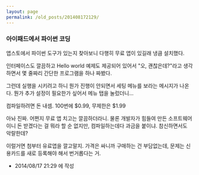 ```yaml
---
layout: page
permalink: /old_posts/201408172129/
---
```


### 아이패드에서 파이썬 코딩

앱스토에서 파이썬 도구가 있는지 찾아보니 다행히 무료 앱이 있길래 냉큼 설치했다.

인터페이스도 깔끔하고 Hello world 예제도 제공되어 있어서 "오, 괜찮은데?"라고 생각하면서 몇 줄짜리 간단한 프로그램을 하나 짜봤다.

그런데 실행을 시키려고 하니 뭔가 진행이 안되면서 세팅 메뉴를 보라는 메시지가 나온다. 뭔가 추가 설정이 필요한가 싶어서 메뉴 탭을 눌렀더니...



컴파일하려면 돈 내셈. 100번에 $0.99, 무제한은 $1.99



아놔 진짜. 어쩐지 무료 앱 치고는 깔끔하더라니. 물론 개발자가 힘들여 만든 소프트웨어이니 돈 받겠다는 걸 뭐라 할 순 없지만, 컴파일하는데다 과금을 붙이냐. 참신하면서도 악랄한데?

이럴거면 첨부터 유료앱을 깔고말지. 가격은 싸니까 구매하는 건 부담없는데, 문제는 신용카드를 새로 등록해야 해서 번거롭다는 거.
       


- 2014/08/17 21:29 에 작성